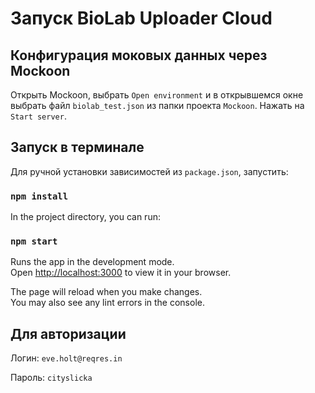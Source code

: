 # Запуск BioLab Uploader Cloud

## Конфигурация моковых данных через Mockoon

Открыть Mockoon, выбрать `Open environment` и в открывшемся окне выбрать файл `biolab_test.json` из папки проекта `Mockoon`. 
Нажать на `Start server`.

## Запуск в терминале

Для ручной установки зависимостей из `package.json`, запустить:

### `npm install`

In the project directory, you can run:

### `npm start`

Runs the app in the development mode.\
Open [http://localhost:3000](http://localhost:3000) to view it in your browser.

The page will reload when you make changes.\
You may also see any lint errors in the console.

## Для авторизации
Логин: `eve.holt@reqres.in`

Пароль: `cityslicka`
